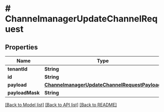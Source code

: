 # # ChannelmanagerUpdateChannelRequest


## Properties 


Name | Type | Description | Notes
------------ | ------------- | ------------- | -------------
**tenantId**| **String** |   |
**id**| **String** |   |
**payload**| [**ChannelmanagerUpdateChannelRequestPayload**](ChannelmanagerUpdateChannelRequestPayload.md) |   | [optional]
**payloadMask**| **String** |   | [optional]


[[Back to Model list]](../../README.md#models) [[Back to API list]](../../README.md#endpoints) [[Back to README]](../../README.md)

